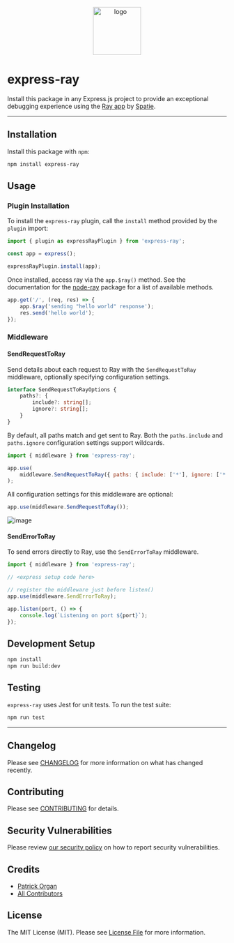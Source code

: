 <p align="center">    
    <img src="https://user-images.githubusercontent.com/5508707/158072103-6b329884-c4fa-42f6-8e55-c753bc73374c.png" alt="logo" height="110" />
</p>

# express-ray

Install this package in any Express.js project to provide an exceptional debugging experience using the [Ray app](https://myray.app) by [Spatie](https://spatie.be).

---

## Installation

Install this package with `npm`:

```bash
npm install express-ray
```

## Usage

### Plugin Installation

To install the `express-ray` plugin, call the `install` method provided by the `plugin` import:

```js
import { plugin as expressRayPlugin } from 'express-ray';

const app = express();

expressRayPlugin.install(app);
```

Once installed, access ray via the `app.$ray()` method. See the documentation for the [node-ray](https://github.com/permafrost-dev/node-ray) package for a list of available methods.

```js
app.get('/', (req, res) => {
    app.$ray('sending "hello world" response');
    res.send('hello world');
});
```

### Middleware

#### SendRequestToRay

Send details about each request to Ray with the `SendRequestToRay` middleware, optionally specifying configuration settings.

```ts
interface SendRequestToRayOptions {
    paths?: {
        include?: string[];
        ignore?: string[];
    }
}
```

By default, all paths match and get sent to Ray. Both the `paths.include` and `paths.ignore` configuration settings support wildcards.

```js
import { middleware } from 'express-ray';

app.use(
    middleware.SendRequestToRay({ paths: { include: ['*'], ignore: ['*.css'] } })
);
```

All configuration settings for this middleware are optional:

```js
app.use(middleware.SendRequestToRay());
```

![image](https://user-images.githubusercontent.com/5508707/158073710-37209980-63b0-4812-9687-f3c1b7c721ab.png)

#### SendErrorToRay

To send errors directly to Ray, use the `SendErrorToRay` middleware.

```js
import { middleware } from 'express-ray';

// <express setup code here>

// register the middleware just before listen()
app.use(middleware.SendErrorToRay);

app.listen(port, () => {
    console.log(`Listening on port ${port}`);
});
```

## Development Setup

```bash
npm install
npm run build:dev
```

## Testing

`express-ray` uses Jest for unit tests. To run the test suite:

```bash
npm run test
```

---

## Changelog

Please see [CHANGELOG](CHANGELOG.md) for more information on what has changed recently.

## Contributing

Please see [CONTRIBUTING](.github/CONTRIBUTING.md) for details.

## Security Vulnerabilities

Please review [our security policy](../../security/policy) on how to report security vulnerabilities.

## Credits

- [Patrick Organ](https://github.com/patinthehat)
- [All Contributors](../../contributors)

## License

The MIT License (MIT). Please see [License File](LICENSE) for more information.
